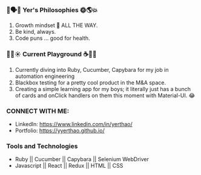 
### 🧐🗣🧞 Yer's Philosophies 🌞🌎💥
1. Growth mindset 🌱 ALL THE WAY. 
2. Be kind, always.
3. Code puns ... good for health.

### 🔭🌈☀️ Current Playground ☕️🥅🏀
1. Currently diving into Ruby, Cucumber, Capybara for my job in automation engineering
2. Blackbox testing for a pretty cool product in the M&A space.
2. Creating a simple learning app for my boys; it literally just has a bunch of cards and onClick handlers on them this moment with Material-UI. 😂 

<!-- 
### ⚡⚡⚡ Non-Code Stuff ⚡⚡⚡
 -->

### CONNECT WITH ME:
* LinkedIn: https://www.linkedin.com/in/yerthao/
* Portfolio: https://yyerthao.github.io/

### Tools and Technologies 
* Ruby || Cucumber || Capybara || Selenium WebDriver
* Javascript || React || Redux || HTML || CSS 


<!-- ### Yer in a Nutshell -->
